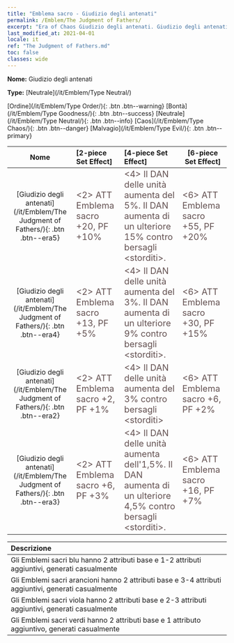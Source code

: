 ```yaml
---
title: "Emblema sacro - Giudizio degli antenati"
permalink: /Emblem/The Judgment of Fathers/
excerpt: "Era of Chaos Giudizio degli antenati. Giudizio degli antenati. Era of Chaos Emblema sacro Giudizio degli antenati. Era of Chaos Neutrale Giudizio degli antenati"
last_modified_at: 2021-04-01
locale: it
ref: "The Judgment of Fathers.md"
toc: false
classes: wide
---
```


 **Nome:** Giudizio degli antenati

 **Type:** [Neutrale](/it/Emblem/Type Neutral/)

  [Ordine](/it/Emblem/Type Order/){: .btn .btn--warning}   [Bontà](/it/Emblem/Type Goodness/){: .btn .btn--success}   [Neutrale](/it/Emblem/Type Neutral/){: .btn .btn--info}   [Caos](/it/Emblem/Type Chaos/){: .btn .btn--danger}   [Malvagio](/it/Emblem/Type Evil/){: .btn .btn--primary} 

  |  Nome    | [2-piece Set Effect] | [4-piece Set Effect] | [6-piece Set Effect]  | 
  |:-----------------------:|:-------------------|:-----------------|----------------| 
  | [Giudizio degli antenati](/it/Emblem/The Judgment of Fathers/){: .btn .btn--era5} | <span style="color: #645252;font-size:20px">&lt;2&gt; ATT Emblema sacro +20, PF +10%</span> | <span style="color: #645252;font-size:20px">&lt;4&gt; Il DAN delle unità aumenta del 5%. Il DAN aumenta di un ulteriore 15% contro bersagli &lt;storditi&gt;.</span> | <span style="color: #645252;font-size:20px">&lt;6&gt; ATT Emblema sacro +55, PF +20%</span> | 
  | [Giudizio degli antenati](/it/Emblem/The Judgment of Fathers/){: .btn .btn--era4} | <span style="color: #645252;font-size:20px">&lt;2&gt; ATT Emblema sacro +13, PF +5%</span> | <span style="color: #645252;font-size:20px">&lt;4&gt; Il DAN delle unità aumenta del 3%. Il DAN aumenta di un ulteriore 9% contro bersagli &lt;storditi&gt;.</span> | <span style="color: #645252;font-size:20px">&lt;6&gt; ATT Emblema sacro +30, PF +15%</span> | 
  | [Giudizio degli antenati](/it/Emblem/The Judgment of Fathers/){: .btn .btn--era2} | <span style="color: #645252;font-size:20px">&lt;2&gt; ATT Emblema sacro +2, PF +1%</span> | <span style="color: #645252;font-size:20px">&lt;4&gt; Il DAN delle unità aumenta del 3% contro bersagli &lt;storditi&gt;</span> | <span style="color: #645252;font-size:20px">&lt;6&gt; ATT Emblema sacro +6, PF +2%</span> | 
  | [Giudizio degli antenati](/it/Emblem/The Judgment of Fathers/){: .btn .btn--era3} | <span style="color: #645252;font-size:20px">&lt;2&gt; ATT Emblema sacro +6, PF +3%</span> | <span style="color: #645252;font-size:20px">&lt;4&gt; Il DAN delle unità aumenta dell'1,5%. Il DAN aumenta di un ulteriore 4,5% contro bersagli &lt;storditi&gt;.</span> | <span style="color: #645252;font-size:20px">&lt;6&gt; ATT Emblema sacro +16, PF +7%</span> | 

  |         Descrizione            | 
  |:-------------------------------|
  | Gli Emblemi sacri blu hanno 2 attributi base e 1-2 attributi aggiuntivi, generati casualmente |
  | Gli Emblemi sacri arancioni hanno 2 attributi base e 3-4 attributi aggiuntivi, generati casualmente |
  | Gli Emblemi sacri viola hanno 2 attributi base e 2-3 attributi aggiuntivi, generati casualmente |
  | Gli Emblemi sacri verdi hanno 2 attributi base e 1 attributo aggiuntivo, generati casualmente |
